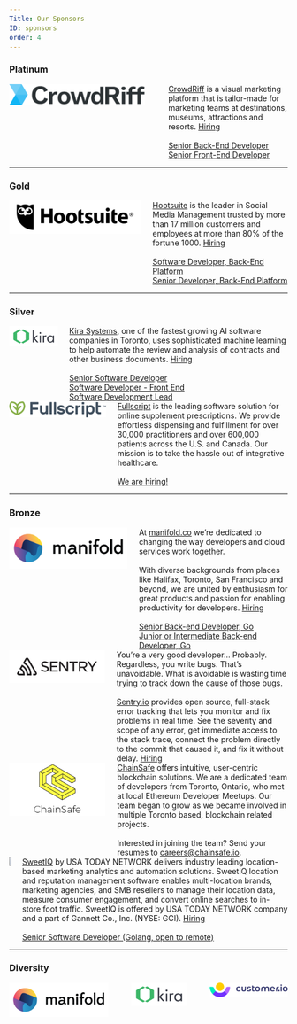 ```yaml
---
Title: Our Sponsors
ID: sponsors
order: 4
---
```


### Platinum

<div class="section sponsor columns is-vcentered">
  <div class="column is-6 platinum">
    <a href="https://crowdriff.com/" target="_blank">
      <img src="/img/sponsors/crowdriff-logo.png" /></a>
  </div>
  <div class="column is-1"></div>
  <div class="column">
    <a href="https://crowdriff.com/" target="_blank">CrowdRiff</a> is a visual marketing platform that is tailor-made for marketing teams at destinations, museums,
    attractions and resorts. <span class="tag is-warning"><a href="https://crowdriff.com/careers/" target="_blank"
        style="color:inherit;">Hiring</a></span>
    <br><br>
    <a href="https://jobs.lever.co/crowdriff/cc050fd9-5638-47da-91cc-7efcbaade6e0" target="_blank">Senior Back-End Developer</a>
    <br>
    <a href="https://jobs.lever.co/crowdriff/47232762-ed97-4177-b6b4-fad18ef1ed83" target="_blank">Senior Front-End Developer</a>
  </div>
</div>

---

### Gold

<div class="section sponsor columns is-vcentered">
  <div class="column is-5 gold">
    <a href="https://hootsuite.com" target="_blank">
      <img src="/img/sponsors/hootsuite-logo.png" />
    </a>
  </div>
  <div class="column">
    <a href="https://hootsuite.com" target="_blank">Hootsuite</a> is the leader in Social Media Management trusted by more than 17 million customers and employees at more
    than 80% of the fortune 1000. <span class="tag is-warning"><a href="https://careers.hootsuite.com/global/en"
        target="_blank" style="color:inherit;">Hiring</a></span>
    <br>
    <br>
    <a href="https://careers.hootsuite.com/global/en/job/1548745/Software-Developer-Back-End-Platform" target="_blank">Software
      Developer, Back-End Platform</a>
    <br>
    <a href="https://careers.hootsuite.com/global/en/job/1484839/Senior-Developer-Back-End-Platform" target="_blank">Senior Developer,
      Back-End Platform</a>
    <br>
  </div>
</div>

---

### Silver

<div class="section sponsor columns is-vcentered">
  <div class="column is-4">
    <a href="https://kirasystems.com/" target="_blank">
      <img src="/img/sponsors/kira-logo.svg" width="300px"/>
    </a>
  </div>
  <div class="column">
    <a href="https://kirasystems.com/" target="_blank">Kira Systems</a>, one of the fastest growing AI software companies in Toronto, uses sophisticated machine learning to
    help automate the review and analysis of contracts and other business documents.
    <span class="tag is-warning"><a href="https://www.kirasystems.com/careers/" target="_blank" style="color:inherit;">Hiring</a></span>
    <br>
    <br>
    <a href="https://www.kirasystems.com/careers/?gh_jid=4189139002" target="_blank">
      Senior Software Developer
    </a>
    <br>
    <a href="https://www.kirasystems.com/careers/?gh_jid=4255691002" target="_blank">
      Software Developer - Front End
    </a>
    <br>
    <a href="https://www.kirasystems.com/careers/?gh_jid=4255827002" target="_blank">
      Software Development Lead
    </a>
    <br>
  </div>
</div>
<div class="section sponsor columns is-vcentered">
  <div class="column is-4 silver">
    <a href="https://fullscript.com" target="_blank">
      <img src="/img/sponsors/fullscript-logo.png" />
    </a>
  </div>
  <div class="column">
    <a href="https://fullscript.com" target="_blank">Fullscript</a> is the leading software solution for online supplement prescriptions. We provide effortless dispensing
    and fulfillment for over 30,000 practitioners and over 600,000 patients across the U.S. and Canada. Our mission is
    to take the hassle out of integrative healthcare.
    <br>
    <br>
    <span class="tag is-warning">
      <a href="https://fullscript.com/careers?utm_source=conference&utm_medium=social&utm_campaign=GoCon" target="_blank" style="color:inherit;">
        We are hiring!
      </a>
    </span>
  </div>
</div>

---

### Bronze

<div class="section sponsor columns">
  <div class="column is-3 bronze">
    <a href="https://www.manifold.co/gocon?utm_campaign=gocon&utm_source=gocon&utm_medium=sponsorship" target="_blank">
      <img src="/img/sponsors/manifold-logo.png" />
    </a>
  </div>
  <div class="column">
    At <a href="https://www.manifold.co/gocon?utm_campaign=gocon&utm_source=gocon&utm_medium=sponsorship" target="_blank">manifold.co</a> we’re dedicated to changing the way developers and cloud services work together.
    <br>
    <br>
    With diverse backgrounds from places like Halifax, Toronto, San Francisco and beyond, we are united by enthusiasm
    for great products and passion for enabling productivity for developers. <span class="tag is-warning"><a href="https://www.manifold.co/careers" target="_blank" style="color:inherit;">Hiring</a></span>
    <br>
    <br>
    <a href="https://jobs.careerbeacon.com/details/senior-backend-developer-go/1497371" target="_blank">Senior Back-end Developer, Go</a>
    <br>
    <a href="https://jobs.careerbeacon.com/details/junior-or-intermediate-backend-developer-go/1497373" target="_blank">Junior or Intermediate Back-end Developer, Go</a>
    <br>
  </div>
</div>

<div class="section sponsor columns">
  <div class="column is-3 bronze">
    <a href="https://sentry.io/welcome/" target="_blank">
      <img src="/img/sponsors/sentry-logo.svg" />
    </a>
  </div>
  <div class="column">
    You’re a very good developer… Probably. Regardless, you write bugs. That’s unavoidable. What is avoidable is wasting time trying to track down the cause of those bugs. 
    <br><br>
    <a href="https://sentry.io/welcome/" target="_blank">Sentry.io</a> provides open source, full-stack error tracking that lets you monitor and fix problems in real time. See the severity and scope of any error, get immediate access to the stack trace, connect the problem directly to the commit that caused it, and fix it without delay. <span class="tag is-warning"><a href="https://sentry.io/careers/" target="_blank" style="color:inherit;">Hiring</a></span>
  </div>
</div>

<div class="section sponsor columns">
  <div class="column is-3 bronze">
    <a href="https://chainsafe.io/" target="_blank">
      <img src="/img/sponsors/ChainSafe_Logo.png" />
    </a>
  </div>
  <div class="column">
    <a href="https://chainsafe.io/" target="_blank">ChainSafe</a> offers intuitive, user-centric blockchain solutions. We are a dedicated team of developers from Toronto, Ontario, who met at local Ethereum Developer Meetups. Our team began to grow as we became involved in multiple Toronto based, blockchain related projects.
    <br><br>
    Interested in joining the team? Send your resumes to <a href="mailto:careers@chainsafe.io">careers@chainsafe.io</a>.
  </div>
</div>

<div class="section sponsor columns">
  <div class="column is-3 bronze">
    <a href="https://sweetiq.com/" target="_blank">
      <img src="https://sweetiq.com/wp-content/uploads/2018/01/SWIQ_USATN_Logo_website.png"/>
    </a>
  </div>
  <div class="column">
    <a href="https://sweetiq.com/" target="_blank">SweetIQ</a> by USA TODAY NETWORK delivers industry leading location-based marketing analytics and automation solutions. SweetIQ location and reputation management software enables multi-location brands, marketing agencies, and SMB resellers to manage their location data, measure consumer engagement, and convert online searches to in-store foot traffic. SweetIQ is offered by USA TODAY NETWORK company and a part of Gannett Co., Inc. (NYSE: GCI). <span class="tag is-warning"><a href="https://sweetiq.com/about/careers-2/" target="_blank" style="color:inherit;">Hiring</a></span>
    <br><br>
     <a href="https://usr55.dayforcehcm.com/CandidatePortal/en-US/gannett/Site/SWEETIQ/Posting/View/26454" target="_blank">Senior Software Developer (Golang, open to remote)</a>
  </div>
</div>

---

### Diversity

<!-- row 1 -->
<div class="section columns sponsor is-vcentered is-centered">
  <div class="column is-one-third diversity">
    <a href="https://www.manifold.co/gocon?utm_campaign=gocon&utm_source=gocon&utm_medium=sponsorship" target="_blank">
      <img src="/img/sponsors/manifold-logo.png" />
    </a>
  </div>
  <div class="is-divider-vertical"></div>
  <div class="column is-one-third diversity">
    <a href="https://kirasystems.com/" target="_blank">
      <img src="/img/sponsors/kira-logo.svg" />
    </a>
  </div>
  <div class="is-divider-vertical"></div>
  <div class="column is-one-third diversity">
    <a href="https://customer.io/" target="_blank">
      <img src="/img/sponsors/customer-io-logo-color.svg" />
    </a>
  </div>
</div>
